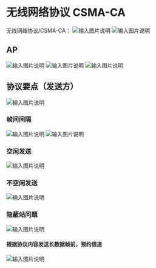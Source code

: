
# 无线网络协议 CSMA-CA
无线网络协议/CSMA-CA：
![输入图片说明](/imgs/2025-07-31/9zniSCGhQafb8OPv.png)
![输入图片说明](/imgs/2025-07-31/ynNMQsYaNFjNkdym.png)

## AP
![输入图片说明](/imgs/2025-07-31/9yQqHZKYq5YmWyaT.png)
![输入图片说明](/imgs/2025-07-31/8E56mRoA13l2RNO4.png)
![输入图片说明](/imgs/2025-07-31/PutDE1CjcmcQX8Hp.png)
## 协议要点（发送方）
![输入图片说明](/imgs/2025-07-31/ccuTlBA8xYWiTPej.png)

### 帧间间隔
![输入图片说明](/imgs/2025-07-31/CTrvYj2nNgVQwimU.png) 
![输入图片说明](/imgs/2025-07-31/PmM3onS2W5JUE3QR.png)
### 空闲发送
![输入图片说明](/imgs/2025-07-31/gpcsGaGFmoFs1wXl.png)

### 不空闲发送
![输入图片说明](/imgs/2025-07-31/av9h0fjjEakgy7Bq.png)


### 隐蔽站问题
![输入图片说明](/imgs/2025-07-31/BtZABQqjxxb2Jbgv.png)
#### 根据协议内容发送长数据帧前，预约信道
![输入图片说明](/imgs/2025-07-31/eiWTgPEB3tVMiWSc.png)
<!--stackedit_data:
eyJoaXN0b3J5IjpbMTY2NjY1MDkwNywxMDgxNzQ1MzMsLTc5NT
U0Mzg4Nl19
-->